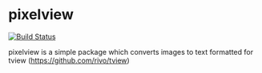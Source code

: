 pixelview
=========

[![Build Status](https://travis-ci.com/Omnikron13/pixelview.svg?branch=master)](https://travis-ci.com/Omnikron13/pixelview)

pixelview is a simple package which converts images to text formatted for tview (https://github.com/rivo/tview) 

